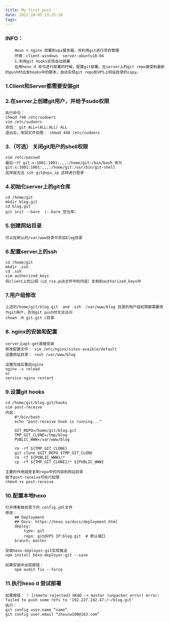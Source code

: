 ```yaml
---
title: My first post
date: 2022-10-05 23:25:18
tags:
---
```



### INFO：  
        Hexo + nginx 部署到vps服务器，并利用git进行项目管理
        环境：client-windows  server-ubuntu18.04
        1.利用git hooks实现自动部署
        在用hexo d 命令进行部署的时候，配置git部署，在server上的git repo接受到最新的push时出发hooks中的脚本，自动实现git repo到VPS上网站目录的copy。

### 1.Client和Server都需要安装git

### 2.在server上创建git用户，并给予sudo权限
    执行命令：
    chmod 740 /etc/sudoers
    vim /etc/sudoers
    添加： git ALL=(ALL:ALL) ALL
    退出后，改回文件权限： chmod 440 /etc/sudoers

### 3.（可选） 关闭git用户的shell权限
	vim /etc/passwd
    最后一行 git:x:1001:1001:,,,:/home/git:/bin/bash 改为 git:x:1001:1001:,,,:/home/git:/usr/bin/git-shell
    这样就无法 ssh git@vps_ip 这样进行登录

### 4.初始化server上的git仓库
	cd /home/git
    mkdir blog.git
    cd blog.git
    git init --bare  (--bare 空仓库）

### 5.创建网站目录
	可以在默认的/var/www目录中添加blog目录

### 6.配置server上的ssh
    cd /home/git
    mkdir .ssh
    cd .ssh
    vim authorized_keys
    将client上的公钥（id_rsa.pub文件中的内容）复制到authorized_keys中

### 7.用户组修改
    上述的/home/git/blog.git  and .ssh  /var/www/blog 目录的用户组权限都需要改为git用户，否则git push时无法访问
    chown -R git.git /目录

### 8. nginx的安装和配置
    server上apt-get直接安装
    修改配置文件： vim /etc/nginx/sites-avaible/default
    设置网站目录： root /var/www/blog

    设置完成后重启nginx
    nginx -s reload
    or
    service nginx restart

### 9.设置git hooks
    cd /home/git/blog.git/hooks
    vim post-receive
    内容：
        #!/bin/bash
        echo "post-receive hook is running..."

        GIT_REPO=/home/git/blog.git
        TMP_GIT_CLONE=/tmp/blog
        PUBLIC_WWW=/var/www/blog

        rm -rf ${TMP_GIT_CLONE}
        git clone $GIT_REPO $TMP_GIT_CLONE
        rm -rf ${PUBLIC_WWW}/*
        cp -rf ${TMP_GIT_CLONE}/* ${PUBLIC_WWW}

    主要的作用就是复制repo中的内容到网站目录
    赋予post-receive可执行权限
    chmod +x post-receive

### 10.配置本地hexo
    打开博客根目录下的_config.yml文件
    修改：
        ## Deployment
        ## Docs: https://hexo.io/docs/deployment.html
        deploy:
            type: git
            repo: git@VPS IP:blog.git  # 默认端口
        branch: master

    安装hexo-deployer-git实现推送
    npm install hexo-deployer-git --save

    如果安装中出现报错：
        npm audit fix --force

### 11.执行hexo d 尝试部署
    如果报错： ! [remote rejected] HEAD -> master (unpacker error) error: failed to push some refs to '192.227.192.47:/~/blog.git'
    执行：
    git config user.name “name”
    git config user.email “zhoucw100@163.com”


